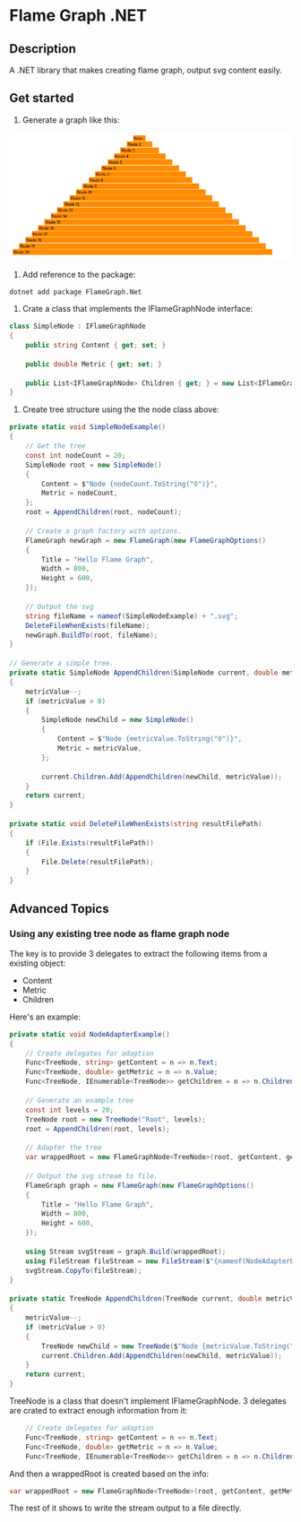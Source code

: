 # Flame Graph .NET

## Description

A .NET library that makes creating flame graph, output svg content easily.

## Get started

1. Generate a graph like this:

[![Generated FlameGraph](./Demo.png)](./FlameGraphNet/Demo.svg)

1. Add reference to the package:

```shell
dotnet add package FlameGraph.Net
```

1. Crate a class that implements the IFlameGraphNode interface:

```csharp
class SimpleNode : IFlameGraphNode
{
    public string Content { get; set; }

    public double Metric { get; set; }

    public List<IFlameGraphNode> Children { get; } = new List<IFlameGraphNode>();
}
```

1. Create tree structure using the the node class above:

```csharp
private static void SimpleNodeExample()
{
    // Get the tree
    const int nodeCount = 20;
    SimpleNode root = new SimpleNode()
    {
        Content = $"Node {nodeCount.ToString("0")}",
        Metric = nodeCount,
    };
    root = AppendChildren(root, nodeCount);

    // Create a graph factory with options.
    FlameGraph newGraph = new FlameGraph(new FlameGraphOptions()
    {
        Title = "Hello Flame Graph",
        Width = 800,
        Height = 600,
    });

    // Output the svg
    string fileName = nameof(SimpleNodeExample) + ".svg";
    DeleteFileWhenExists(fileName);
    newGraph.BuildTo(root, fileName);
}

// Generate a simple tree.
private static SimpleNode AppendChildren(SimpleNode current, double metricValue)
{
    metricValue--;
    if (metricValue > 0)
    {
        SimpleNode newChild = new SimpleNode()
        {
            Content = $"Node {metricValue.ToString("0")}",
            Metric = metricValue,
        };

        current.Children.Add(AppendChildren(newChild, metricValue));
    }
    return current;
}

private static void DeleteFileWhenExists(string resultFilePath)
{
    if (File.Exists(resultFilePath))
    {
        File.Delete(resultFilePath);
    }
}
```

## Advanced Topics

### Using any existing tree node as flame graph node

The key is to provide 3 delegates to extract the following items from a existing object:

* Content
* Metric
* Children

Here's an example:

```csharp
private static void NodeAdapterExample()
{
    // Create delegates for adaption
    Func<TreeNode, string> getContent = n => n.Text;
    Func<TreeNode, double> getMetric = n => n.Value;
    Func<TreeNode, IEnumerable<TreeNode>> getChildren = n => n.Children;

    // Generate an example tree
    const int levels = 20;
    TreeNode root = new TreeNode("Root", levels);
    root = AppendChildren(root, levels);

    // Adapter the tree
    var wrappedRoot = new FlameGraphNode<TreeNode>(root, getContent, getMetric, getChildren);

    // Output the svg stream to file.
    FlameGraph graph = new FlameGraph(new FlameGraphOptions()
    {
        Title = "Hello Flame Graph",
        Width = 800,
        Height = 600,
    });

    using Stream svgStream = graph.Build(wrappedRoot);
    using FileStream fileStream = new FileStream($"{nameof(NodeAdapterExample)}.svg", FileMode.Create, FileAccess.Write);
    svgStream.CopyTo(fileStream);
}

private static TreeNode AppendChildren(TreeNode current, double metricValue)
{
    metricValue--;
    if (metricValue > 0)
    {
        TreeNode newChild = new TreeNode($"Node {metricValue.ToString("0")}", metricValue);
        current.Children.Add(AppendChildren(newChild, metricValue));
    }
    return current;
}
```

TreeNode is a class that doesn't implement IFlameGraphNode. 3 delegates are crated to extract enough information from it:

```csharp
    // Create delegates for adaption
    Func<TreeNode, string> getContent = n => n.Text;
    Func<TreeNode, double> getMetric = n => n.Value;
    Func<TreeNode, IEnumerable<TreeNode>> getChildren = n => n.Children;
```

And then a wrappedRoot is created based on the info:

```csharp
var wrappedRoot = new FlameGraphNode<TreeNode>(root, getContent, getMetric, getChildren);
```

The rest of it shows to write the stream output to a file directly.

